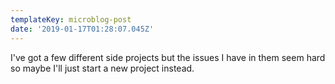 ```yaml
---
templateKey: microblog-post
date: '2019-01-17T01:28:07.045Z'
---
```


I've got a few different side projects but the issues I have in them seem hard so maybe I'll just start a new project instead.

